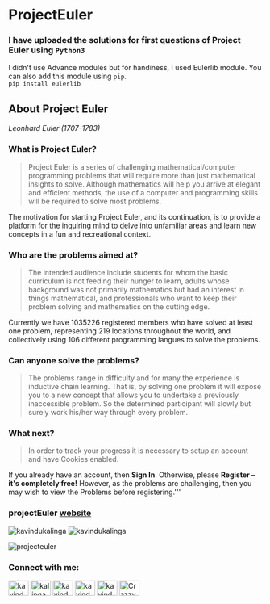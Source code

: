# ProjectEuler
### I have uploaded the solutions for first questions of Project Euler using `Python3`

I didn't use Advance modules but for handiness, I used Eulerlib module. You can also add this module using `pip`.  
    `pip install eulerlib`   


## About Project Euler
*Leonhard Euler (1707-1783)*

### What is Project Euler?
>Project Euler is a series of challenging mathematical/computer programming problems that will require more than just mathematical insights to solve. Although mathematics will help you arrive at elegant and efficient methods, the use of a computer and programming skills will be required to solve most problems.

The motivation for starting Project Euler, and its continuation, is to provide a platform for the inquiring mind to delve into unfamiliar areas and learn new concepts in a fun and recreational context.


### Who are the problems aimed at?
>The intended audience include students for whom the basic curriculum is not feeding their hunger to learn, adults whose background was not primarily mathematics but had an interest in things mathematical, and professionals who want to keep their problem solving and mathematics on the cutting edge.

Currently we have 1035226 registered members who have solved at least one problem, representing 219 locations throughout the world, and collectively using 106 different programming langues to solve the problems.


### Can anyone solve the problems?
>The problems range in difficulty and for many the experience is inductive chain learning. That is, by solving one problem it will expose you to a new concept that allows you to undertake a previously inaccessible problem. So the determined participant will slowly but surely work his/her way through every problem.


### What next?
>In order to track your progress it is necessary to setup an account and have Cookies enabled.

If you already have an account, then **Sign In**. Otherwise, please **Register – it's completely free!**
However, as the problems are challenging, then you may wish to view the Problems before registering.'''
### projectEuler [website](https://projecteuler.net/)

<!-- shields.io -->
<p align="left"> <img src="https://img.shields.io/github/languages/count/kavindukalinga/projecteuler" alt="kavindukalinga" /> <img src="https://img.shields.io/github/languages/top/kavindukalinga/projecteuler" alt="kavindukalinga" /></a> </p>
<p align="left"> <img src="https://img.shields.io/github/last-commit/kavindukalinga/learning" alt="projecteuler" /></a> </p>

<h3 align="left">Connect with me:</h3>
<p align="left">
<a href="https://twitter.com/KalingaKavindu" target="blank"><img align="center" src="https://raw.githubusercontent.com/rahuldkjain/github-profile-readme-generator/master/src/images/icons/Social/twitter.svg" alt="kavindukalinga" height="30" width="40" /></a>
<a href="https://www.linkedin.com/in/kalingachandrasiri" target="blank"><img align="center" src="https://raw.githubusercontent.com/rahuldkjain/github-profile-readme-generator/master/src/images/icons/Social/linked-in-alt.svg" alt="kalingachandrasiri" height="30" width="40" /></a>
<a href="https://stackoverflow.com/users/16277941/kavindu-kalinga" target="blank"><img align="center" src="https://raw.githubusercontent.com/rahuldkjain/github-profile-readme-generator/master/src/images/icons/Social/stack-overflow.svg" alt="kavindu-kalinga" height="30" width="40" /></a>
<a href="https://www.facebook.com/kavindu.kalinga" target="blank"><img align="center" src="https://raw.githubusercontent.com/rahuldkjain/github-profile-readme-generator/master/src/images/icons/Social/facebook.svg" alt="kavindu.kalinga" height="30" width="40" /></a>
<a href="https://www.instagram.com/kavindu_kalinga" target="blank"><img align="center" src="https://raw.githubusercontent.com/rahuldkjain/github-profile-readme-generator/master/src/images/icons/Social/instagram.svg" alt="kavindu_kalinga" height="30" width="40" /></a>
<!-- <a href="https://www.youtube.com/c/uckvw2mrlhn_qxktjxyzahzw" target="blank"><img align="center" src="https://raw.githubusercontent.com/rahuldkjain/github-profile-readme-generator/master/src/images/icons/Social/youtube.svg" alt="uckvw2mrlhn_qxktjxyzahzw" height="30" width="40" /></a> -->
<a href="https://discord.gg/CrazzyHawK#8536" target="blank"><img align="center" src="https://raw.githubusercontent.com/rahuldkjain/github-profile-readme-generator/master/src/images/icons/Social/discord.svg" alt="CrazzyHawK#8536" height="30" width="40" /></a>
</p>
